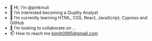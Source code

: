 - 👋 Hi, I’m @pinkmuli
- 👀 I’m interested becoming a Quality Analyst
- 🌱 I’m currently learning HTML, CSS, React, JavaScript, Cypress and GitHub
- 💞️ I’m looking to collaborate on ...
- 📫 How to reach me kimjh0995@gmail.com

<!---
pinkmuli/pinkmuli is a ✨ special ✨ repository because its `README.md` (this file) appears on your GitHub profile.
You can click the Preview link to take a look at your changes.
--->

